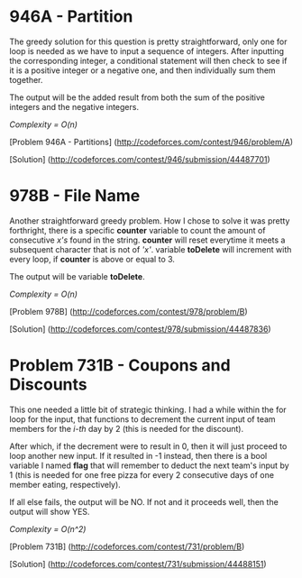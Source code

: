 946A - Partition
=================

The greedy solution for this question is pretty straightforward, only one for loop is needed as we have to input a sequence of integers. After inputting the corresponding integer, a conditional statement will then check to see if it is a positive integer or a negative one, and then individually sum them together.

The output will be the added result from both the sum of the positive integers and the negative integers.

*Complexity = O(n)*

[Problem 946A - Partitions] (http://codeforces.com/contest/946/problem/A)

[Solution] (http://codeforces.com/contest/946/submission/44487701)



978B - File Name
================

Another straightforward greedy problem. How I chose to solve it was pretty forthright, there is a specific **counter** variable to count the amount of consecutive *x's* found in the string. **counter** will reset everytime it meets a subsequent character that is not of *'x'*. variable **toDelete** will increment with every loop, if **counter** is above or equal to 3.

The output will be variable **toDelete**.

*Complexity = O(n)*

[Problem 978B] (http://codeforces.com/contest/978/problem/B)

[Solution] (http://codeforces.com/contest/978/submission/44487836)



Problem 731B - Coupons and Discounts
====================================

This one needed a little bit of strategic thinking. I had a while within the for loop for the input, that functions to decrement the current input of team members for the *i-th* day by 2 (this is needed for the discount). 

After which, if the decrement were to result in 0, then it will just proceed to loop another new input. If it resulted in -1 instead, then there is a bool variable I named **flag** that will remember to deduct the next team's input by 1 (this is needed for one free pizza for every 2 consecutive days of one member eating, respectively).

If all else fails, the output will be NO. If not and it proceeds well, then the output will show YES.

*Complexity = O(n^2)*

[Problem 731B] (http://codeforces.com/contest/731/problem/B)

[Solution]
(http://codeforces.com/contest/731/submission/44488151)

